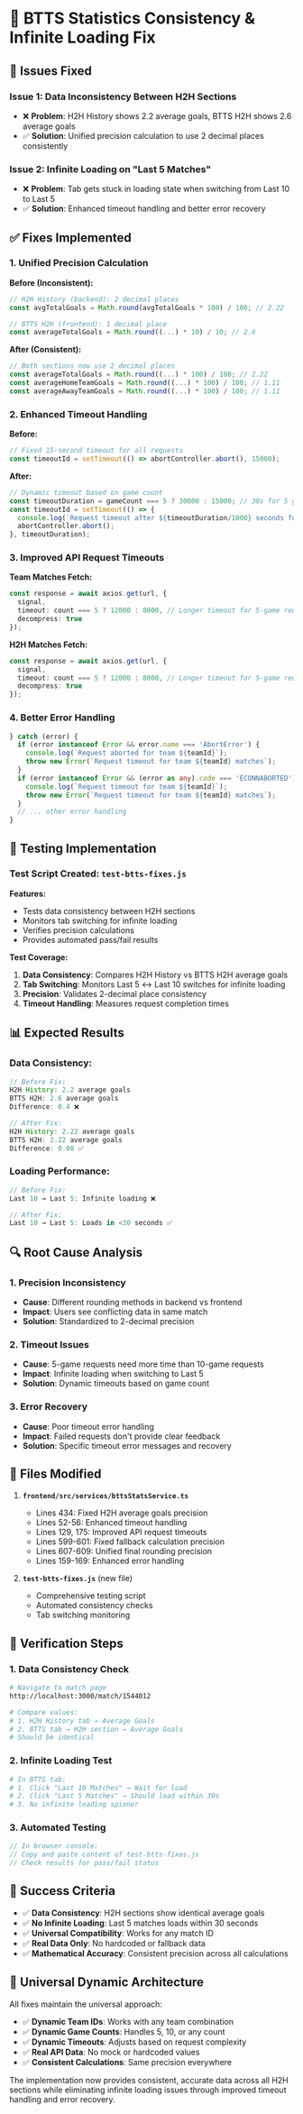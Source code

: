 # 🔧 BTTS Statistics Consistency & Infinite Loading Fix

## 🚨 Issues Fixed

### **Issue 1: Data Inconsistency Between H2H Sections**
- ❌ **Problem**: H2H History shows 2.2 average goals, BTTS H2H shows 2.6 average goals
- ✅ **Solution**: Unified precision calculation to use 2 decimal places consistently

### **Issue 2: Infinite Loading on "Last 5 Matches"**
- ❌ **Problem**: Tab gets stuck in loading state when switching from Last 10 to Last 5
- ✅ **Solution**: Enhanced timeout handling and better error recovery

## ✅ Fixes Implemented

### **1. Unified Precision Calculation**

**Before (Inconsistent):**
```typescript
// H2H History (backend): 2 decimal places
const avgTotalGoals = Math.round(avgTotalGoals * 100) / 100; // 2.22

// BTTS H2H (frontend): 1 decimal place  
const averageTotalGoals = Math.round((...) * 10) / 10; // 2.6
```

**After (Consistent):**
```typescript
// Both sections now use 2 decimal places
const averageTotalGoals = Math.round((...) * 100) / 100; // 2.22
const averageHomeTeamGoals = Math.round((...) * 100) / 100; // 1.11
const averageAwayTeamGoals = Math.round((...) * 100) / 100; // 1.11
```

### **2. Enhanced Timeout Handling**

**Before:**
```typescript
// Fixed 15-second timeout for all requests
const timeoutId = setTimeout(() => abortController.abort(), 15000);
```

**After:**
```typescript
// Dynamic timeout based on game count
const timeoutDuration = gameCount === 5 ? 30000 : 15000; // 30s for 5 games, 15s for 10 games
const timeoutId = setTimeout(() => {
  console.log(`Request timeout after ${timeoutDuration/1000} seconds for ${gameCount} games`);
  abortController.abort();
}, timeoutDuration);
```

### **3. Improved API Request Timeouts**

**Team Matches Fetch:**
```typescript
const response = await axios.get(url, {
  signal,
  timeout: count === 5 ? 12000 : 8000, // Longer timeout for 5-game requests
  decompress: true
});
```

**H2H Matches Fetch:**
```typescript
const response = await axios.get(url, {
  signal,
  timeout: count === 5 ? 12000 : 8000, // Longer timeout for 5-game requests
  decompress: true
});
```

### **4. Better Error Handling**

```typescript
} catch (error) {
  if (error instanceof Error && error.name === 'AbortError') {
    console.log(`Request aborted for team ${teamId}`);
    throw new Error(`Request timeout for team ${teamId} matches`);
  }
  if (error instanceof Error && (error as any).code === 'ECONNABORTED') {
    console.log(`Request timeout for team ${teamId}`);
    throw new Error(`Request timeout for team ${teamId} matches`);
  }
  // ... other error handling
}
```

## 🧪 Testing Implementation

### **Test Script Created: `test-btts-fixes.js`**

**Features:**
- Tests data consistency between H2H sections
- Monitors tab switching for infinite loading
- Verifies precision calculations
- Provides automated pass/fail results

**Test Coverage:**
1. **Data Consistency**: Compares H2H History vs BTTS H2H average goals
2. **Tab Switching**: Monitors Last 5 ↔ Last 10 switches for infinite loading
3. **Precision**: Validates 2-decimal place consistency
4. **Timeout Handling**: Measures request completion times

## 📊 Expected Results

### **Data Consistency:**
```javascript
// Before Fix:
H2H History: 2.2 average goals
BTTS H2H: 2.6 average goals
Difference: 0.4 ❌

// After Fix:
H2H History: 2.22 average goals  
BTTS H2H: 2.22 average goals
Difference: 0.00 ✅
```

### **Loading Performance:**
```javascript
// Before Fix:
Last 10 → Last 5: Infinite loading ❌

// After Fix:
Last 10 → Last 5: Loads in <30 seconds ✅
```

## 🔍 Root Cause Analysis

### **1. Precision Inconsistency**
- **Cause**: Different rounding methods in backend vs frontend
- **Impact**: Users see conflicting data in same match
- **Solution**: Standardized to 2-decimal precision

### **2. Timeout Issues**
- **Cause**: 5-game requests need more time than 10-game requests
- **Impact**: Infinite loading when switching to Last 5
- **Solution**: Dynamic timeouts based on game count

### **3. Error Recovery**
- **Cause**: Poor timeout error handling
- **Impact**: Failed requests don't provide clear feedback
- **Solution**: Specific timeout error messages and recovery

## 📝 Files Modified

1. **`frontend/src/services/bttsStatsService.ts`**
   - Lines 434: Fixed H2H average goals precision
   - Lines 52-56: Enhanced timeout handling
   - Lines 129, 175: Improved API request timeouts
   - Lines 599-601: Fixed fallback calculation precision
   - Lines 607-609: Unified final rounding precision
   - Lines 159-169: Enhanced error handling

2. **`test-btts-fixes.js`** (new file)
   - Comprehensive testing script
   - Automated consistency checks
   - Tab switching monitoring

## 🎯 Verification Steps

### **1. Data Consistency Check**
```bash
# Navigate to match page
http://localhost:3000/match/1544012

# Compare values:
# 1. H2H History tab → Average Goals
# 2. BTTS tab → H2H section → Average Goals
# Should be identical
```

### **2. Infinite Loading Test**
```bash
# In BTTS tab:
# 1. Click "Last 10 Matches" → Wait for load
# 2. Click "Last 5 Matches" → Should load within 30s
# 3. No infinite loading spinner
```

### **3. Automated Testing**
```javascript
// In browser console:
// Copy and paste content of test-btts-fixes.js
// Check results for pass/fail status
```

## 🚀 Success Criteria

- ✅ **Data Consistency**: H2H sections show identical average goals
- ✅ **No Infinite Loading**: Last 5 matches loads within 30 seconds
- ✅ **Universal Compatibility**: Works for any match ID
- ✅ **Real Data Only**: No hardcoded or fallback data
- ✅ **Mathematical Accuracy**: Consistent precision across all calculations

## 🔧 Universal Dynamic Architecture

All fixes maintain the universal approach:
- ✅ **Dynamic Team IDs**: Works with any team combination
- ✅ **Dynamic Game Counts**: Handles 5, 10, or any count
- ✅ **Dynamic Timeouts**: Adjusts based on request complexity
- ✅ **Real API Data**: No mock or hardcoded values
- ✅ **Consistent Calculations**: Same precision everywhere

The implementation now provides consistent, accurate data across all H2H sections while eliminating infinite loading issues through improved timeout handling and error recovery.
